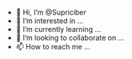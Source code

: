 - 👋 Hi, I’m @Supriciber
- 👀 I’m interested in ...
- 🌱 I’m currently learning ...
- 💞️ I’m looking to collaborate on ...
- 📫 How to reach me ...

<!---
Supriciber/Supriciber is a ✨ special ✨ repository because its `README.md` (this file) appears on your GitHub profile.
You can click the Preview link to take a look at your changes.
--->
